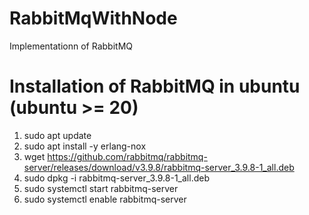 # RabbitMqWithNode
Implementationn of RabbitMQ


# Installation of RabbitMQ in ubuntu (ubuntu >= 20)
1. sudo apt update
2. sudo apt install -y erlang-nox
3. wget https://github.com/rabbitmq/rabbitmq-server/releases/download/v3.9.8/rabbitmq-server_3.9.8-1_all.deb
4. sudo dpkg -i rabbitmq-server_3.9.8-1_all.deb
5. sudo systemctl start rabbitmq-server
6. sudo systemctl enable rabbitmq-server

